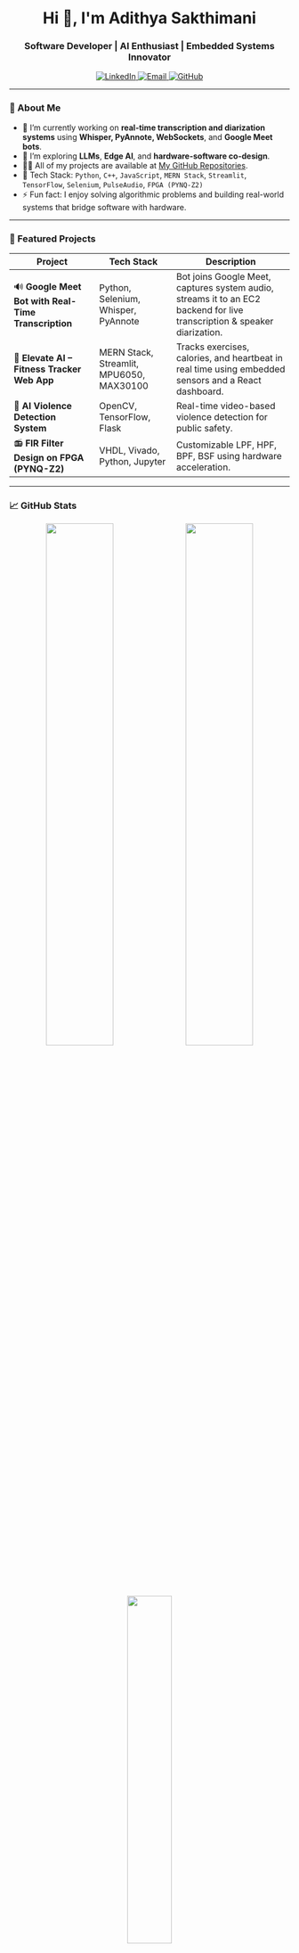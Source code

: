 <h1 align="center">Hi 👋, I'm Adithya Sakthimani</h1>
<h3 align="center">Software Developer | AI Enthusiast | Embedded Systems Innovator</h3>

<p align="center">
  <a href="https://www.linkedin.com/in/adithyasakthimani" target="_blank">
    <img alt="LinkedIn" src="https://img.shields.io/badge/LinkedIn-%230077B5.svg?style=for-the-badge&logo=linkedin&logoColor=white" />
  </a>
  <a href="mailto:adithyasakthimani@gmail.com">
    <img alt="Email" src="https://img.shields.io/badge/Email-D14836?style=for-the-badge&logo=gmail&logoColor=white" />
  </a>
  <a href="https://github.com/AdithyaSakthimani">
    <img alt="GitHub" src="https://img.shields.io/github/followers/AdithyaSakthimani?label=Follow&style=for-the-badge" />
  </a>
</p>

---

### 🧠 About Me

- 🔭 I’m currently working on **real-time transcription and diarization systems** using **Whisper, PyAnnote, WebSockets**, and **Google Meet bots**.
- 🌱 I’m exploring **LLMs**, **Edge AI**, and **hardware-software co-design**.
- 👨‍💻 All of my projects are available at [My GitHub Repositories](https://github.com/AdithyaSakthimani).
- 🧰 Tech Stack: `Python`, `C++`, `JavaScript`, `MERN Stack`, `Streamlit`, `TensorFlow`, `Selenium`, `PulseAudio`, `FPGA (PYNQ-Z2)`
- ⚡ Fun fact: I enjoy solving algorithmic problems and building real-world systems that bridge software with hardware.

---

### 🚀 Featured Projects

| Project | Tech Stack | Description |
|--------|------------|-------------|
| 🔊 **Google Meet Bot with Real-Time Transcription** | Python, Selenium, Whisper, PyAnnote | Bot joins Google Meet, captures system audio, streams it to an EC2 backend for live transcription & speaker diarization. |
| 🎯 **Elevate AI – Fitness Tracker Web App** | MERN Stack, Streamlit, MPU6050, MAX30100 | Tracks exercises, calories, and heartbeat in real time using embedded sensors and a React dashboard. |
| 🧠 **AI Violence Detection System** | OpenCV, TensorFlow, Flask | Real-time video-based violence detection for public safety. |
| 📻 **FIR Filter Design on FPGA (PYNQ-Z2)** | VHDL, Vivado, Python, Jupyter | Customizable LPF, HPF, BPF, BSF using hardware acceleration. |

---

### 📈 GitHub Stats

<p align="center">
  <img src="https://github-readme-stats.vercel.app/api?username=AdithyaSakthimani&show_icons=true&theme=tokyonight" width="49%" />
  <img src="https://github-readme-streak-stats.herokuapp.com?user=AdithyaSakthimani&theme=tokyonight" width="49%" />
</p>
<p align="center">
  <img src="https://github-readme-stats.vercel.app/api/top-langs/?username=AdithyaSakthimani&layout=compact&theme=tokyonight" width="40%"/>
</p>

---

### 🛠️ Tools & Technologies

<p align="center">
  <img src="https://skillicons.dev/icons?i=python,cpp,js,react,nodejs,mongodb,html,css,linux,git,verilog,streamlit,vscode,arduino,raspberrypi" />
</p>

---

### 📫 Let's Connect

I'm always open to collaborating on exciting projects, whether it's a cool AI application, hardware-software integration, or a full-stack web product.  
📬 Reach me at **[adithyasakthimani@gmail.com](mailto:adithyasakthimani@gmail.com)** or connect via [LinkedIn](https://www.linkedin.com/in/adithyasakthimani)

---

_✨ Keep Building. Keep Learning._
